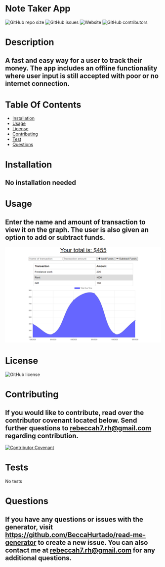 # Note Taker App
  ![GitHub repo size](https://img.shields.io/github/repo-size/BeccaHurtado/pwa?style=flat-square)
  ![GitHub issues](https://img.shields.io/github/issues/BeccaHurtado/pwa?style=flat-square)
  ![Website](https://img.shields.io/website?down_color=lightgrey&down_message=offline&style=flat-square&up_message=online&url=https%3A%2F%2FBeccaHurtado.github.io%2Fpwa)
  ![GitHub contributors](https://img.shields.io/github/contributors/BeccaHurtado/pwa?style=flat-square)

  # Description

  ## A fast and easy way for a user to track their money. The app includes an offline functionality where user input is still accepted with poor or no internet connection.

  # Table Of Contents
  * [Installation](#instalation)
  * [Usage](#usage)
  * [License](#license)
  * [Contributing](#contributing)
  * [Test](#test)
  * [Questions](#questions)
  
  # Installation
  ## No installation needed
  
  # Usage
  ## Enter the name and amount of transaction to view it on the graph. The user is also given an option to add or subtract funds.
  ![Screenshot](./screenshot.png)

  # License
  ![GitHub license](https://img.shields.io/badge/license-None-blue.svg)

  # Contributing
  ## If you would like to contribute, read over the contributor covenant located below. Send further questions to rebeccah7.rh@gmail.com regarding contribution.
  [![Contributor Covenant](https://img.shields.io/badge/Contributor%20Covenant-2.1-4baaaa.svg)](code_of_conduct.md)

  # Tests
  No tests

  # Questions
  ## If you have any questions or issues with the generator, visit https://github.com/BeccaHurtado/read-me-generator to create a new issue. You can also contact me at rebeccah7.rh@gmail.com for any additional questions.
